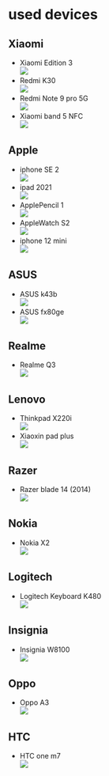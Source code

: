 # used devices
## Xiaomi
- Xiaomi Edition 3 \
![](https://raw.githubusercontent.com/blueflylabor/deviceTree/main/imgs/xiaomi3.jpg)
- Redmi K30 \
![](https://raw.githubusercontent.com/blueflylabor/deviceTree/main/imgs/k30.jpg)
- Redmi Note 9 pro 5G \
![](https://raw.githubusercontent.com/blueflylabor/deviceTree/main/imgs/redminote9ro5g.jpg)
- Xiaomi band 5 NFC \
![](https://raw.githubusercontent.com/blueflylabor/deviceTree/main/imgs/miband5.jpg)
## Apple
- iphone SE 2 \
![](https://raw.githubusercontent.com/blueflylabor/deviceTree/main/imgs/iphoneSE2.jpg)
- ipad 2021 \
![](https://raw.githubusercontent.com/blueflylabor/deviceTree/main/imgs/ipad2021.jpg)
- ApplePencil 1 \
![](https://raw.githubusercontent.com/blueflylabor/deviceTree/main/imgs/applepencil1.jpg)
- AppleWatch S2 \
![](https://raw.githubusercontent.com/blueflylabor/deviceTree/main/imgs/applewatchs2.jpg)
- iphone 12 mini \
![](https://raw.githubusercontent.com/blueflylabor/deviceTree/main/imgs/iphone12mini.jpg)
## ASUS
- ASUS k43b \
![](https://raw.githubusercontent.com/blueflylabor/deviceTree/main/imgs/k43b.jpg)
- ASUS fx80ge \
![](https://raw.githubusercontent.com/blueflylabor/deviceTree/main/imgs/fx80ge.jpg)
## Realme
- Realme Q3 \
![](https://raw.githubusercontent.com/blueflylabor/deviceTree/main/imgs/RealmeQ3.jpg)
## Lenovo
- Thinkpad X220i \
![](https://raw.githubusercontent.com/blueflylabor/deviceTree/main/imgs/x220i.jpg)
- Xiaoxin pad plus \
![](https://raw.githubusercontent.com/blueflylabor/deviceTree/main/imgs/xiaoxinpadplus.jpg)
## Razer
- Razer blade 14 (2014) \
![](https://raw.githubusercontent.com/blueflylabor/deviceTree/main/imgs/razerblade14.jpg)
## Nokia
- Nokia X2 \
![](https://raw.githubusercontent.com/blueflylabor/deviceTree/main/imgs/nokiax2.jpg)
## Logitech
- Logitech Keyboard K480 \
![](https://raw.githubusercontent.com/blueflylabor/deviceTree/main/imgs/k480.jpg)
## Insignia
- Insignia W8100 \
![](https://raw.githubusercontent.com/blueflylabor/deviceTree/main/imgs/w8100.jpg)
## Oppo
- Oppo A3 \
![](https://raw.githubusercontent.com/blueflylabor/deviceTree/main/imgs/oppoa3.jpg)
## HTC
- HTC one m7 \
![](https://raw.githubusercontent.com/blueflylabor/deviceTree/main/imgs/htconem7.jpg)